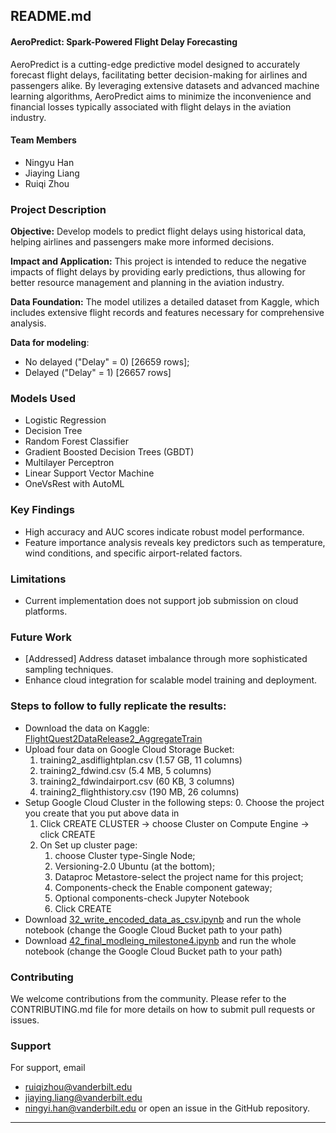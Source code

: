 ## README.md

#### AeroPredict: Spark-Powered Flight Delay Forecasting

AeroPredict is a cutting-edge predictive model designed to accurately forecast flight delays, facilitating better decision-making for airlines and passengers alike. By leveraging extensive datasets and advanced machine learning algorithms, AeroPredict aims to minimize the inconvenience and financial losses typically associated with flight delays in the aviation industry.

#### Team Members
- Ningyu Han
- Jiaying Liang
- Ruiqi Zhou

### Project Description

**Objective:**
Develop models to predict flight delays using historical data, helping airlines and passengers make more informed decisions.

**Impact and Application:**
This project is intended to reduce the negative impacts of flight delays by providing early predictions, thus allowing for better resource management and planning in the aviation industry.

**Data Foundation:**
The model utilizes a detailed dataset from Kaggle, which includes extensive flight records and features necessary for comprehensive analysis.  

**Data for modeling**: 
* No delayed ("Delay" = 0) [26659 rows];
* Delayed ("Delay" = 1) [26657 rows]


### Models Used

- Logistic Regression
- Decision Tree
- Random Forest Classifier
- Gradient Boosted Decision Trees (GBDT)
- Multilayer Perceptron
- Linear Support Vector Machine
- OneVsRest with AutoML

### Key Findings

- High accuracy and AUC scores indicate robust model performance.
- Feature importance analysis reveals key predictors such as temperature, wind conditions, and specific airport-related factors.

### Limitations

- Current implementation does not support job submission on cloud platforms.

### Future Work

- [Addressed] Address dataset imbalance through more sophisticated sampling techniques.
- Enhance cloud integration for scalable model training and deployment.

### Steps to follow to fully replicate the results:

- Download the data on Kaggle: [FlightQuest2DataRelease2_AggregateTrain](https://www.kaggle.com/competitions/flight2-main/data?select=FQ2DataRelease2_AggregateTrain.zip)
- Upload four data on Google Cloud Storage Bucket:
  1. training2_asdiflightplan.csv (1.57 GB, 11 columns)
  2. training2_fdwind.csv (5.4 MB, 5 columns)
  3. training2_fdwindairport.csv (60 KB, 3 columns)
  4. training2_flighthistory.csv (190 MB, 26 columns)
- Setup Google Cloud Cluster in the following steps:
  0. Choose the project you create that you put above data in
  1. Click CREATE CLUSTER -> choose Cluster on Compute Engine -> click CREATE
  2. On Set up cluster page:
       1. choose Cluster type-Single Node;
       2. Versioning-2.0 Ubuntu (at the bottom);
       3. Dataproc Metastore-select the project name for this project;
       4. Components-check the Enable component gateway;
       5. Optional components-check Jupyter Notebook
       6. Click CREATE
- Download [32_write_encoded_data_as_csv.ipynb](https://github.com/ruiqiizhou/BigDataProject/blob/main/32_write_encoded_data_as_csv.ipynb) and run the whole notebook (change the Google Cloud Bucket path to your path)
- Download [42_final_modleing_milestone4.ipynb](https://github.com/ruiqiizhou/BigDataProject/blob/main/42_final_modleing_milestone4.ipynb) and run the whole notebook (change the Google Cloud Bucket path to your path)


### Contributing

We welcome contributions from the community. Please refer to the CONTRIBUTING.md file for more details on how to submit pull requests or issues.


### Support

For support, email 
- ruiqizhou@vanderbilt.edu
- jiaying.liang@vanderbilt.edu
- ningyi.han@vanderbilt.edu
or open an issue in the GitHub repository.

---

